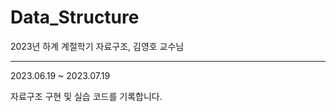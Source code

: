 # Data_Structure
2023년 하계 계절학기 자료구조, 김영호 교수님

* * *
2023.06.19 ~ 2023.07.19

자료구조 구현 및 실습 코드를 기록합니다.
